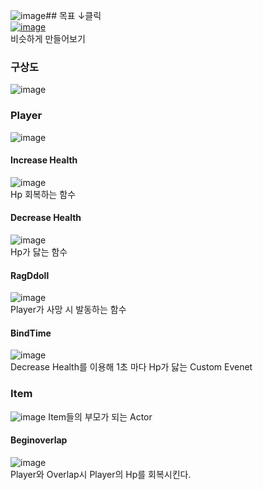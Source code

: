 ![image](https://github.com/user-attachments/assets/e21bfacc-898d-41a7-8b41-479198c5fe70)## 목표
↓클릭  
[![image](https://github.com/user-attachments/assets/199aeb0f-c9e8-4473-aa46-5f4236b80936)](https://store.steampowered.com/app/2000280/Im_going_to_die_if_I_dont_eat_sushi/)<br/>
비슷하게 만들어보기

### 구상도
![image](https://github.com/user-attachments/assets/642dcfc5-8583-43fe-8629-191b071f339c)

### Player
![image](https://github.com/user-attachments/assets/1eecb580-edac-475a-b335-4a03013a0160)<br/>

#### Increase Health
![image](https://github.com/user-attachments/assets/33f5a818-c549-4155-acae-10b2da0601f3)<br/>
Hp 회복하는 함수

#### Decrease Health
![image](https://github.com/user-attachments/assets/2c7a6945-203d-4aea-8844-4a9409a16857)<br/>
Hp가 닳는 함수

#### RagDdoll
![image](https://github.com/user-attachments/assets/9afb0db7-4da1-4d47-98a7-90e2eccbaa0a)<br/>
Player가 사망 시 발동하는 함수

#### BindTime
![image](https://github.com/user-attachments/assets/8fc32bda-f4ff-4f73-b879-4a63eb65da25)<br/>
Decrease Health를 이용해 1초 마다 Hp가 닳는 Custom Evenet

### Item
![image](https://github.com/user-attachments/assets/9aabbb8b-5e2d-4ad8-9f29-d4a3499e63bc)
Item들의 부모가 되는 Actor
#### Beginoverlap
![image](https://github.com/user-attachments/assets/a224fcec-00f2-4df8-99ae-09daed301905)<br/>
Player와 Overlap시 Player의 Hp를 회복시킨다.

